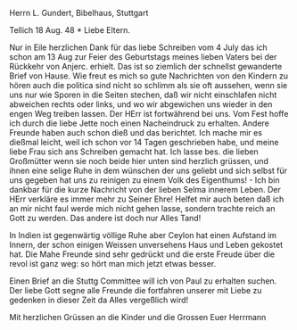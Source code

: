 Herrn L. Gundert, Bibelhaus, Stuttgart

 Tellich 18 Aug. 48
 <Freitag>*
Liebe Eltern.

Nur in Eile herzlichen Dank für das liebe Schreiben vom 4 July das ich schon am 13 Aug zur Feier des Geburtstags meines lieben Vaters bei der Rückkehr von Anjerc. erhielt. Das ist so ziemlich der schnellst gewanderte Brief von Hause. Wie freut es mich so gute Nachrichten von den Kindern zu hören auch die politica sind nicht so schlimm als sie oft aussehen, wenn sie uns nur wie Sporen in die Seiten stechen, daß wir nicht einschlafen nicht abweichen rechts oder links, und wo wir abgewichen uns wieder in den engen Weg treiben lassen. Der HErr ist fortwährend bei uns. Vom Fest hoffe ich durch die liebe Jette noch einen Nacheindruck zu erhalten. Andere Freunde haben auch schon dieß und das berichtet. Ich mache mir es dießmal leicht, weil ich schon vor 14 Tagen geschrieben habe, und meine liebe Frau sich ans Schreiben gemacht hat. Ich lasse bes. die lieben Großmütter wenn sie noch beide hier unten sind herzlich grüssen, und ihnen eine selige Ruhe in dem wünschen der uns geliebt und sich selbst für uns gegeben hat uns zu reinigen zu einem Volk des Eigenthums! - Ich bin dankbar für die kurze Nachricht von der lieben Selma innerem Leben. Der HErr verkläre es immer mehr zu Seiner Ehre! Helfet mir auch beten daß ich an mir nicht faul werde mich nicht gehen lasse, sondern trachte reich an Gott zu werden. Das andere ist doch nur Alles Tand!

In Indien ist gegenwärtig völlige Ruhe aber Ceylon hat einen Aufstand im Innern, der schon einigen Weissen unversehens Haus und Leben gekostet hat. Die Mahe Freunde sind sehr gedrückt und die erste Freude über die revol ist ganz weg: so hört man mich jetzt etwas besser.

Einen Brief an die Stuttg Committee will ich von Paul zu erhalten suchen. Der liebe Gott segne alle Freunde die fortfahren unserer mit Liebe zu gedenken in dieser Zeit da Alles vergeßlich wird!

Mit herzlichen Grüssen an die Kinder und die Grossen
 Euer Herrmann

